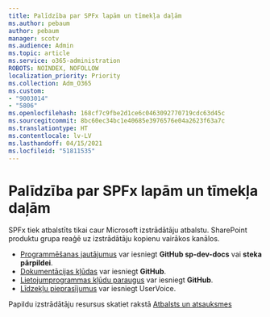 ```yaml
---
title: Palīdzība par SPFx lapām un tīmekļa daļām
ms.author: pebaum
author: pebaum
manager: scotv
ms.audience: Admin
ms.topic: article
ms.service: o365-administration
ROBOTS: NOINDEX, NOFOLLOW
localization_priority: Priority
ms.collection: Adm_O365
ms.custom:
- "9003014"
- "5806"
ms.openlocfilehash: 168cf7c9fbe2d1ce6c0463092770719cdc63d45c
ms.sourcegitcommit: 8bc60ec34bc1e40685e3976576e04a2623f63a7c
ms.translationtype: HT
ms.contentlocale: lv-LV
ms.lasthandoff: 04/15/2021
ms.locfileid: "51811535"
---
```

# <a name="help-with-spfx-pages-and-web-parts"></a>Palīdzība par SPFx lapām un tīmekļa daļām

SPFx tiek atbalstīts tikai caur Microsoft izstrādātāju atbalstu. SharePoint produktu grupa reaģē uz izstrādātāju kopienu vairākos kanālos.

- [Programmēšanas jautājumus](https://docs.microsoft.com/sharepoint/dev/support-feedback#programming-questions)  var iesniegt  **GitHub sp-dev-docs**  vai  **steka pārpildei**.
- [Dokumentācijas kļūdas](https://docs.microsoft.com/sharepoint/dev/support-feedback#documentation-bugs)  var iesniegt **GitHub**.
- [Lietojumprogrammas kļūdu paraugus](https://docs.microsoft.com/sharepoint/dev/support-feedback#sample-application-bugs) var iesniegt  **GitHub**.
- [Līdzekļu pieprasījumus](https://docs.microsoft.com/sharepoint/dev/support-feedback#feature-requests)  var iesniegt UserVoice.

Papildu izstrādātāju resursus skatiet rakstā  [Atbalsts un atsauksmes](https://docs.microsoft.com/sharepoint/dev/support-feedback)